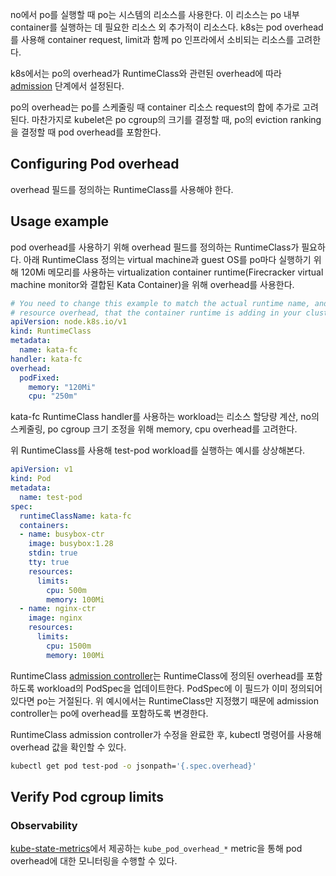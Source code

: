 no에서 po를 실행할 때 po는 시스템의 리소스를 사용한다. 이 리소스는 po 내부 container를 실행하는 데 필요한 리소스 외 추가적이 리소스다. k8s는 pod overhead를 사용해 container request, limit과 함께 po 인프라에서 소비되는 리소스를 고려한다.

k8s에서는 po의 overhead가 RuntimeClass와 관련된 overhead에 따라 [admission](https://kubernetes.io/docs/reference/access-authn-authz/extensible-admission-controllers/#what-are-admission-webhooks) 단계에서 설정된다.

po의 overhead는 po를 스케줄링 때 container 리소스 request의 합에 추가로 고려된다. 마찬가지로 kubelet은 po cgroup의 크기를 결정할 때, po의 eviction ranking을 결정할 때 pod overhead를 포함한다.

## Configuring Pod overhead
overhead 필드를 정의하는 RuntimeClass를 사용해야 한다.

## Usage example
pod overhead를 사용하기 위해 overhead 필드를 정의하는 RuntimeClass가 필요하다. 아래 RuntimeClass 정의는 virtual machine과 guest OS를 po마다 실행하기 위해 120Mi 메모리를 사용하는 virtualization container runtime(Firecracker virtual machine monitor와 결합된 Kata Container)을 위해 overhead를 사용한다.
``` yaml
# You need to change this example to match the actual runtime name, and per-Pod
# resource overhead, that the container runtime is adding in your cluster.
apiVersion: node.k8s.io/v1
kind: RuntimeClass
metadata:
  name: kata-fc
handler: kata-fc
overhead:
  podFixed:
    memory: "120Mi"
    cpu: "250m"
```

kata-fc RuntimeClass handler를 사용하는 workload는 리소스 할당량 계산, no의 스케줄링, po cgroup 크기 조정을 위해 memory, cpu overhead를 고려한다.

위 RuntimeClass를 사용해 test-pod workload를 실행하는 예시를 상상해본다.
``` yaml
apiVersion: v1
kind: Pod
metadata:
  name: test-pod
spec:
  runtimeClassName: kata-fc
  containers:
  - name: busybox-ctr
    image: busybox:1.28
    stdin: true
    tty: true
    resources:
      limits:
        cpu: 500m
        memory: 100Mi
  - name: nginx-ctr
    image: nginx
    resources:
      limits:
        cpu: 1500m
        memory: 100Mi
```

RuntimeClass [admission controller](https://kubernetes.io/docs/reference/access-authn-authz/admission-controllers/)는 RuntimeClass에 정의된 overhead를 포함하도록 workload의 PodSpec을 업데이트한다. PodSpec에 이 필드가 이미 정의되어 있다면 po는 거절된다. 위 예시에서는 RuntimeClass만 지정했기 때문에 admission controller는 po에 overhead를 포함하도록 변경한다.

RuntimeClass admission controller가 수정을 완료한 후, kubectl 명령어를 사용해 overhead 값을 확인할 수 있다.
``` sh
kubectl get pod test-pod -o jsonpath='{.spec.overhead}'
```


## Verify Pod cgroup limits


### Observability
[kube-state-metrics](https://github.com/kubernetes/kube-state-metrics)에서 제공하는 `kube_pod_overhead_*` metric을 통해 pod overhead에 대한 모니터링을 수행할 수 있다.